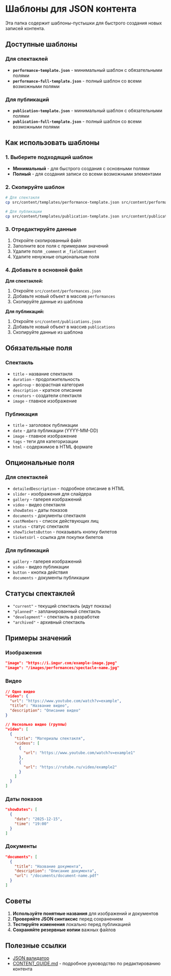# Шаблоны для JSON контента

Эта папка содержит шаблоны-пустышки для быстрого создания новых записей контента.

## Доступные шаблоны

### Для спектаклей

- **`performance-template.json`** - минимальный шаблон с обязательными полями
- **`performance-full-template.json`** - полный шаблон со всеми возможными полями

### Для публикаций

- **`publication-template.json`** - минимальный шаблон с обязательными полями  
- **`publication-full-template.json`** - полный шаблон со всеми возможными полями

## Как использовать шаблоны

### 1. Выберите подходящий шаблон

- **Минимальный** - для быстрого создания с основными полями
- **Полный** - для создания записи со всеми возможными элементами

### 2. Скопируйте шаблон

```bash
# Для спектакля
cp src/content/templates/performance-template.json src/content/performances.json

# Для публикации  
cp src/content/templates/publication-template.json src/content/publications.json
```

### 3. Отредактируйте данные

1. Откройте скопированный файл
2. Заполните все поля с примерами значений
3. Удалите поля `_comment` и `_fieldComment`
4. Удалите ненужные опциональные поля

### 4. Добавьте в основной файл

**Для спектаклей:**
1. Откройте `src/content/performances.json`
2. Добавьте новый объект в массив `performances`
3. Скопируйте данные из шаблона

**Для публикаций:**
1. Откройте `src/content/publications.json`  
2. Добавьте новый объект в массив `publications`
3. Скопируйте данные из шаблона

## Обязательные поля

### Спектакль
- `title` - название спектакля
- `duration` - продолжительность
- `ageGroup` - возрастная категория
- `description` - краткое описание
- `creators` - создатели спектакля
- `image` - главное изображение

### Публикация
- `title` - заголовок публикации
- `date` - дата публикации (YYYY-MM-DD)
- `image` - главное изображение
- `tags` - теги для категоризации
- `html` - содержимое в HTML формате

## Опциональные поля

### Для спектаклей
- `detailedDescription` - подробное описание в HTML
- `slider` - изображения для слайдера
- `gallery` - галерея изображений
- `video` - видео спектакля
- `showDates` - даты показов
- `documents` - документы спектакля
- `castMembers` - список действующих лиц
- `status` - статус спектакля
- `showTicketsButton` - показывать кнопку билетов
- `ticketsUrl` - ссылка для покупки билетов

### Для публикаций
- `gallery` - галерея изображений
- `video` - видео публикации
- `button` - кнопка действия
- `documents` - документы публикации

## Статусы спектаклей

- `"current"` - текущий спектакль (идут показы)
- `"planned"` - запланированный спектакль
- `"development"` - спектакль в разработке
- `"archived"` - архивный спектакль

## Примеры значений

### Изображения
```json
"image": "https://i.imgur.com/example-image.jpeg"
"image": "/images/performances/spectacle-name.jpg"
```

### Видео
```json
// Одно видео
"video": {
  "url": "https://www.youtube.com/watch?v=example",
  "title": "Название видео",
  "description": "Описание видео"
}

// Несколько видео (группы)
"video": [
  {
    "title": "Материалы спектакля",
    "videos": [
      {
        "url": "https://www.youtube.com/watch?v=example1"
      },
      {
        "url": "https://rutube.ru/video/example2"
      }
    ]
  }
]
```

### Даты показов
```json
"showDates": [
  {
    "date": "2025-12-15",
    "time": "19:00"
  }
]
```

### Документы
```json
"documents": [
  {
    "title": "Название документа",
    "description": "Описание документа",
    "url": "/documents/document-name.pdf"
  }
]
```

## Советы

1. **Используйте понятные названия** для изображений и документов
2. **Проверяйте JSON синтаксис** перед сохранением
3. **Тестируйте изменения** локально перед публикацией
4. **Сохраняйте резервные копии** важных файлов

## Полезные ссылки

- [JSON валидатор](https://jsonlint.com)
- [CONTENT_GUIDE.md](../CONTENT_GUIDE.md) - подробное руководство по редактированию контента
